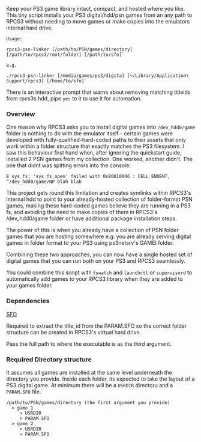 Keep your PS3 game library intact, compact, and hosted where you like. This tiny script installs your PS3 digital/hdd/psn games from an any path to RPCS3 without needing to move games or make copies into the emulators internal hard drive.

```
Usage:

rpcs3-psn-linker [/path/to/PSN/games/directory] [/path/to/rpcs3/root/folder] [/path/to/sfo]`

e.g.

./rpcs3-psn-linker [/media/games/ps3/digita] [~/Library/Application\ Support/rpcs3] [/home/to/sfo]`

```

There is an interactive prompt that warns about removing matching titleids from rpcs3s hdd, pipe `yes` to it to use it for automation. 


### Overview ###

One reason why RPCS3 asks you to install digital games into `/dev_hdd0/game` folder is nothing to do with the emulator itself - certain games were developed with fully-qualified-hard-coded paths to their assets that only work within a folder structure that exactly matches the PS3 filesystem. I saw this behaviour first hand when, after ignoring the quickstart guide, installed 2 PSN games from my collection. One worked, another didn't. The one that didnt was spitting errors into the console:

`E sys_fs: 'sys_fs_open' failed with 0x80010006 : CELL_ENOENT, “/dev_hdd0/game/NP blah blah`

This project gets round this limitation and creates symlinks within RPCS3's internal hdd to point to your already-hosted collection of folder-format PSN games, making these hard-coded games believe they are running in a PS3 fs, and avoiding the need to make copies of them in RPCS3's /dev_hdd0/game folder or have additional package installation steps.

The power of this is when you already have a collection of PSN folder games that you are hosting somewhere e.g. you are already serving digital games in folder format to your PS3 using ps3netsrv's GAMEI folder.

Combining these two approaches, you can now have a single hosted set of digital games that you can run both on your PS3 and RPCS3 seamlessly.

You could combine this script with `fswatch` and `launchctl` or `supervisord` to automatically add games to your RPCS3 library when they are added to your games folder.


### Dependencies ###

[SFO](https://github.com/hippie68/sfo/releases)

Required to extract the title_id from the PARAM.SFO so the correct folder structure can be created in RPCS3's virtual hard drive.

Pass the full path to where the executable is as the third argument.

### Required Directory structure ###

It assumes all games are installed at the same level underneath the directory you provide. Inside each folder, its expected to take the layout of a PS3 digital game. At minimum there will be a `USRDIR` directoru and a `PARAM.SFO` file.

```
/path/to/PSN/games/directory (the first argument you provide)
  > game 1
     > USRDIR
     > PARAM.SFO
  > game 2
     > USRDIR
     > PARAM.SFO
```
  

